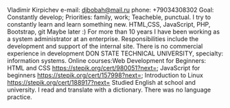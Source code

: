 Vladimir Kirpichev
e-mail: djbobah@mail.ru phone: +79034308302
Goal: Constantly develop; Priorities: family, work; Teacheble, punctual. I try to constantly learn and learn something new.
HTML,CSS, JavaScript, PHP, Bootstrap, git
Maybe later :)
For more than 10 years I have been working as a system administrator at an enterprise. Responsibilities include the development and support of the internal site. There is no commercial experience in development
DON STATE TECHNICAL UNIVERSITY, specialty: information systems. Online courses:Web Development for Beginners: HTML and CSS https://stepik.org/cert/980051?next=; JavaScript for beginners https://stepik.org/cert/157998?next=; Introduction to Linux https://stepik.org/cert/188917?next=
Studied English at school and university. I read and translate with a dictionary. There was no language practice.
